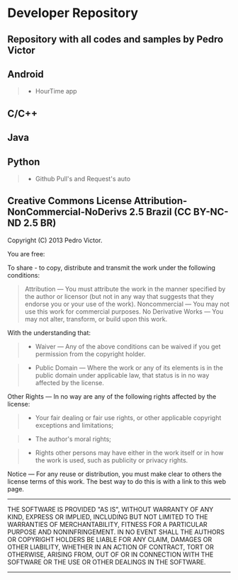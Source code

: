 Developer Repository
====================

Repository with all codes and samples by Pedro Victor
------------------------------------------------------------

Android
-------
> * HourTime app

C/C++
-----

Java
----

Python
------
> * Github Pull's and Request's auto


Creative Commons License Attribution-NonCommercial-NoDerivs 2.5 Brazil (CC BY-NC-ND 2.5 BR)
-------------------------------------------------------------------------------------------

Copyright (C) 2013 Pedro Victor.

You are free:

 To share - to copy, distribute and transmit the work under the following conditions:

> Attribution — You must attribute the work in the manner specified by the author or licensor (but not in any way that suggests that they endorse you or your use of the work).
Noncommercial — You may not use this work for commercial purposes.
No Derivative Works — You may not alter, transform, or build upon this work.

With the understanding that:

> *  Waiver — Any of the above conditions can be waived if you get permission from the copyright holder.

> * Public Domain — Where the work or any of its elements is in the public domain under applicable law, that status is in no way affected by the license.

Other Rights — In no way are any of the following rights affected by the license:

> * Your fair dealing or fair use rights, or other applicable copyright exceptions and limitations;

> * The author's moral rights;

> * Rights other persons may have either in the work itself or in how the work is used, such as publicity or privacy rights.

Notice — For any reuse or distribution, you must make clear to others the license terms of this work. The best way to do this is with a link to this web page.
****
THE SOFTWARE IS PROVIDED "AS IS", WITHOUT WARRANTY OF ANY KIND, EXPRESS OR IMPLIED, INCLUDING BUT NOT LIMITED TO THE WARRANTIES OF MERCHANTABILITY, FITNESS FOR A PARTICULAR PURPOSE AND NONINFRINGEMENT. IN NO EVENT SHALL THE AUTHORS OR COPYRIGHT HOLDERS BE LIABLE FOR ANY CLAIM, DAMAGES OR OTHER LIABILITY, WHETHER IN AN ACTION OF CONTRACT, TORT OR OTHERWISE, ARISING FROM, OUT OF OR IN CONNECTION WITH THE SOFTWARE OR THE USE OR OTHER DEALINGS IN THE SOFTWARE.
****